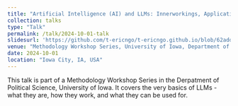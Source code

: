 ```yaml
---
title: "Artificial Intelligence (AI) and LLMs: Innerworkings, Applications and Ethics"
collection: talks
type: "Talk"
permalink: /talk/2024-10-01-talk
slidesurl: 'https://github.com/t-ericngo/t-ericngo.github.io/blob/62add3903939045b2c10a7813d1e2d3e196c659b/files/2024-09-27-LLM-Workshop-Final.pptx'
venue: "Methodology Workshop Series, University of Iowa, Department of Political Science"
date: 2024-10-01
location: "Iowa City, IA, USA"
---
```


This talk is part of a Methodology Workshop Series in the Derpatment of Political Science, University of Iowa. It covers the very basics of LLMs - what they are, how they work, and what they can be used for.
